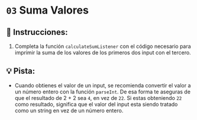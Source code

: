 # `03` Suma Valores

## 📝 Instrucciones:

1. Completa la función `calculateSumListener` con el código necesario para imprimir la suma de los valores de los primeros dos input con el tercero.

## 💡 Pista:

+ Cuando obtienes el valor de un input, se recomienda convertir el valor a un número entero con la función `parseInt`. De esa forma te aseguras de que el resultado de 2 + 2 sea `4`, en vez de `22`. Si estas obteniendo `22` como resultado, significa que el valor del input esta siendo tratado como un string en vez de un número entero.

